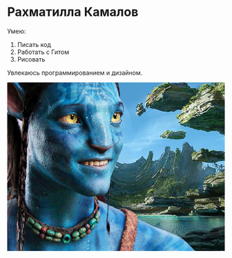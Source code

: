 <h1>Рахматилла Камалов</h1>

Умею:

1. Писать код
2. Работать с Гитом
3. Рисовать

Увлекаюсь программированием и дизайном. 

<img src="img/my.jpg">
